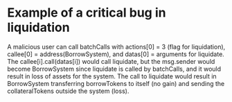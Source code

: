 # Example of a critical bug in liquidation
 
A malicious user can call batchCalls with actions[0] = 3 (flag for liquidation),
callee[0] = address(BorrowSystem), and datas[0] = arguments for liquidate.
The callee[i].call(datas[i]) would call liquidate, but the msg.sender would
become BorrowSystem since liquidate is called by batchCalls, and it would
result in loss of assets for the system. The call to liquidate would result
in BorrowSystem transferring borrowTokens to itself (no gain) and sending
the collateralTokens outside the system (loss).